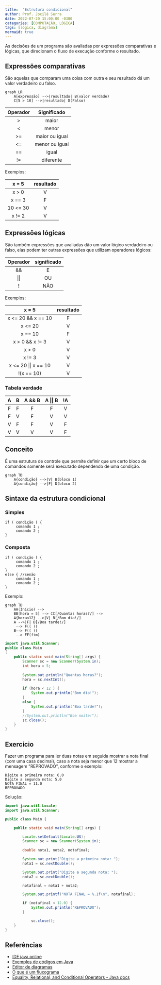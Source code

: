 ```yaml
---
title:  "Estrutura condicional"
author: Prof. Jocilé Serra
date: 2022-07-20 15:00:00 -0300
categories: [COMPUTAÇÃO, LÓGICA]
tags: [lógica, diagrama]
mermaid: true
---
```

As decisões de um programa são avaliadas por expressões comparativas e lógicas, que direcionam o fluxo de execução conforme o resultado.

## Expressões comparativas
São aquelas que comparam uma coisa com outra e seu resultado dá um valor verdadeiro ou falso.

```mermaid
graph LR
    A[expressão] -->|resultado| B(valor verdade)
    C[5 > 10] -->|resultado| D(Falso)
```

| Operador | Significado |
| :---:    | :---: |
|    >     | maior |
|    <     | menor |
|    >=    | maior ou igual |
|    <=    | menor ou igual |
|    ==    | igual |
|    !=    | diferente |

Exemplos:

| x = 5 | resultado |
| :---:    | :---: |
|  x > 0  | V |
|  x == 3 | F |
| 10 <= 30 | V |
| x != 2   | V |

## Expressões lógicas
São também expressões que avaliadas dão um valor lógico verdadeiro ou falso, elas podem ter outras expressões que utilizam operadores lógicos:

| Operador | significado |
| :---:    | :---: |
|  &&  | E |
|  \|\|  | OU |
|  !  | NÃO |

Exemplos:

| x = 5 | resultado |
| :---:    | :---: |
|  x <= 20 && x == 10  | F |
|  x <= 20 | V |
|  x == 10 | F |
|  x > 0 && x != 3 | V |
|  x > 0 | V |
|  x != 3 | V |
|  x <= 20 \|\| x == 10  | V |
| !(x == 10) | V |

### Tabela verdade

| A | B | A && B | A \|\| B | !A |
| :---: | :---: | :---: | :---: | :---: |
|  F | F | F | F | V |
|  F | V | F | V | V |
|  V | F | F | V | F |
|  V | V | V | V | F |

## Conceito
É uma estrutura de controle que permite definir que um certo bloco de comandos somente será executado dependendo de uma condição.

```mermaid
graph TD
    A{condição} -->|V| B(bloco 1)
    A{condição} -->|F| D(bloco 2)
```

## Sintaxe da estrutura condicional

### Simples
```
if ( condição ) {
     comando 1 ;
     comando 2 ;
}
```
### Composta
```
if ( condição ) {
     comando 1 ;
     comando 2 ;
}
else { //senão
     comando 1 ;
     comando 2 ;
}
```
Exemplo:

```mermaid
graph TD
    AA(Início) --> 
    BB[hora = 5] --> CC[/Quantas horas?/] -->
    A{hora<12} -->|V| B[/Bom dia!/]
    A -->|F| D[/Boa tarde!/]
     --> F(( ))
    B--> F(( ))
     --> FF(fim)
```

```java
import java.util.Scanner;
public class Main
{
    public static void main(String[] args) {
        Scanner sc = new Scanner(System.in);
        int hora = 5;
        
        System.out.println("Quantas horas?");
        hora = sc.nextInt();
        
        if (hora < 12 ) {
            System.out.println("Bom dia!");
        }
        else {
            System.out.println("Boa tarde!");
        }
        //System.out.println("Boa noite!");
        sc.close();
    }
}
```
## Exercício
Fazer um programa para ler duas notas em seguida mostrar a nota final (com uma casa decimal), caso a nota seja menor que 12 mostrar a mensagem "REPROVADO", conforme o exemplo:

```
Digite a primeira nota: 6.0
Digite a segunda nota: 5.0
NOTA FINAL = 11.0
REPROVADO
```

Solução:

```java
import java.util.Locale;
import java.util.Scanner;

public class Main {

	public static void main(String[] args) {

	    Locale.setDefault(Locale.US);
	    Scanner sc = new Scanner(System.in);
		
	    double nota1, nota2, notafinal;

	    System.out.print("Digite a primeira nota: ");
	    nota1 = sc.nextDouble();

	    System.out.print("Digite a segunda nota: ");
	    nota2 = sc.nextDouble();

	    notafinal = nota1 + nota2;

	    System.out.printf("NOTA FINAL = %.1f\n", notafinal);

	    if (notafinal < 12.0) {
	    	System.out.println("REPROVADO");
	    }

            sc.close();
	}
}
```

## Referências

- [IDE java online](https://www.online-java.com/)
- [Exemplos de códigos em Java](https://github.com/acenelio/curso-algoritmos/blob/master/java/)
- [Editor de diagramas](https://mermaid-js.github.io/mermaid-live-editor/)
- [O que é um fluxograma](https://www.lucidchart.com/pages/pt/o-que-e-um-fluxograma)
- [Equality, Relational, and Conditional Operators - Java docs ](https://docs.oracle.com/javase/tutorial/java/nutsandbolts/op2.html)